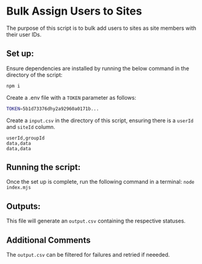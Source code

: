 # Bulk Assign Users to Sites

The purpose of this script is to bulk add users to sites as site members with their user IDs.

## Set up:

Ensure dependencies are installed by running the below command in the directory of the script:

```bash
npm i
```

Create a .env file with a `TOKEN` parameter as follows:

```bash
TOKEN=5b1d73376dhy2a92960a0171b...
```

Create a `input.csv` in the directory of this script, ensuring there is a `userId` and `siteId` column.

```csv
userId,groupId
data,data
data,data
```

## Running the script:

Once the set up is complete, run the following command in a terminal:
`node index.mjs`

## Outputs:

This file will generate an `output.csv` containing the respective statuses.

## Additional Comments

The `output.csv` can be filtered for failures and retried if neeeded.